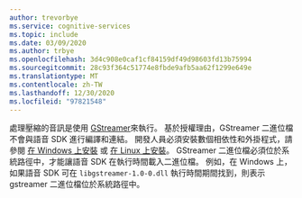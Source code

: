 ```yaml
---
author: trevorbye
ms.service: cognitive-services
ms.topic: include
ms.date: 03/09/2020
ms.author: trbye
ms.openlocfilehash: 3d4c908e0caf1cf84159df49d98603fd13b75994
ms.sourcegitcommit: 28c93f364c51774e8fbde9afb5aa62f1299e649e
ms.translationtype: MT
ms.contentlocale: zh-TW
ms.lasthandoff: 12/30/2020
ms.locfileid: "97821548"
---
```

處理壓縮的音訊是使用 [GStreamer](https://gstreamer.freedesktop.org)來執行。 基於授權理由，GStreamer 二進位檔不會與語音 SDK 進行編譯和連結。 開發人員必須安裝數個相依性和外掛程式，請參閱 [在 Windows 上安裝](https://gstreamer.freedesktop.org/documentation/installing/on-windows.html?gi-language=c) 或 [在 Linux 上安裝](https://gstreamer.freedesktop.org/documentation/installing/on-linux.html?gi-language=c)。 GStreamer 二進位檔必須位於系統路徑中，才能讓語音 SDK 在執行時間載入二進位檔。 例如，在 Windows 上，如果語音 SDK 可在 `libgstreamer-1.0-0.dll` 執行時間期間找到，則表示 gstreamer 二進位檔位於系統路徑中。

